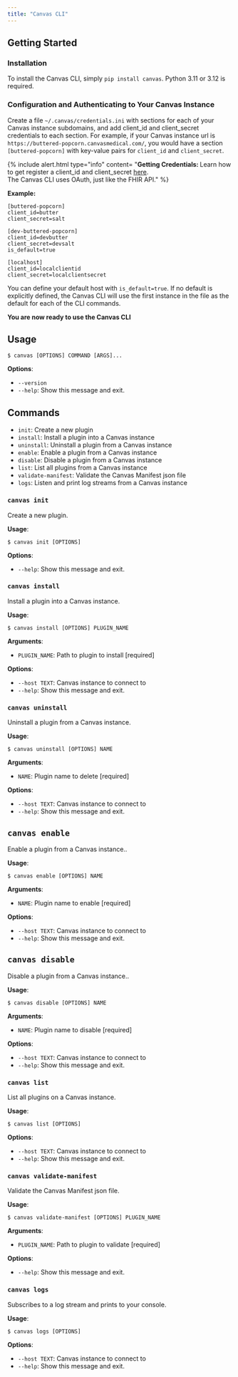 ```yaml
---
title: "Canvas CLI"
---
```


## Getting Started

### Installation

To install the Canvas CLI, simply `pip install canvas`. Python 3.11 or 3.12 is required.

### Configuration and Authenticating to Your Canvas Instance

Create a file `~/.canvas/credentials.ini` with sections for each of your Canvas instance subdomains, and add client_id and client_secret credentials to each section. For example, if your Canvas instance url is `https://buttered-popcorn.canvasmedical.com/`, you would have a section `[buttered-popcorn]` with key-value pairs for `client_id` and `client_secret`.

{% include alert.html type="info" content= "<b>Getting Credentials: </b>Learn how to get register a client_id and client_secret <a href='/api/customer-authentication/#registering-a-third-party-application-on-canvas'>here</a>.<br/>The Canvas CLI uses OAuth, just like the FHIR API."  %}

**Example:**

```
[buttered-popcorn]
client_id=butter
client_secret=salt

[dev-buttered-popcorn]
client_id=devbutter
client_secret=devsalt
is_default=true

[localhost]
client_id=localclientid
client_secret=localclientsecret
```

You can define your default host with `is_default=true`. If no default is explicitly defined, the Canvas CLI will use the first instance in the file as the default for each of the CLI commands.

**You are now ready to use the Canvas CLI**

## Usage

```console
$ canvas [OPTIONS] COMMAND [ARGS]...
```

**Options**:

- `--version`
- `--help`: Show this message and exit.

## Commands

- `init`: Create a new plugin
- `install`: Install a plugin into a Canvas instance
- `uninstall`: Uninstall a plugin from a Canvas instance
- `enable`: Enable a plugin from a Canvas instance
- `disable`: Disable a plugin from a Canvas instance
- `list`: List all plugins from a Canvas instance
- `validate-manifest`: Validate the Canvas Manifest json file
- `logs`: Listen and print log streams from a Canvas instance

### `canvas init`

Create a new plugin.

**Usage**:

```console
$ canvas init [OPTIONS]
```

**Options**:

- `--help`: Show this message and exit.

### `canvas install`

Install a plugin into a Canvas instance.

**Usage**:

```console
$ canvas install [OPTIONS] PLUGIN_NAME
```

**Arguments**:

- `PLUGIN_NAME`: Path to plugin to install [required]

**Options**:

- `--host TEXT`: Canvas instance to connect to
- `--help`: Show this message and exit.

### `canvas uninstall`

Uninstall a plugin from a Canvas instance.

**Usage**:

```console
$ canvas uninstall [OPTIONS] NAME
```

**Arguments**:

- `NAME`: Plugin name to delete [required]

**Options**:

- `--host TEXT`: Canvas instance to connect to
- `--help`: Show this message and exit.

## `canvas enable`

Enable a plugin from a Canvas instance..

**Usage**:

```console
$ canvas enable [OPTIONS] NAME
```

**Arguments**:

- `NAME`: Plugin name to enable [required]

**Options**:

- `--host TEXT`: Canvas instance to connect to
- `--help`: Show this message and exit.

## `canvas disable`

Disable a plugin from a Canvas instance..

**Usage**:

```console
$ canvas disable [OPTIONS] NAME
```

**Arguments**:

- `NAME`: Plugin name to disable [required]

**Options**:

- `--host TEXT`: Canvas instance to connect to
- `--help`: Show this message and exit.

### `canvas list`

List all plugins on a Canvas instance.

**Usage**:

```console
$ canvas list [OPTIONS]
```

**Options**:

- `--host TEXT`: Canvas instance to connect to
- `--help`: Show this message and exit.

### `canvas validate-manifest`

Validate the Canvas Manifest json file.

**Usage**:

```console
$ canvas validate-manifest [OPTIONS] PLUGIN_NAME
```

**Arguments**:

- `PLUGIN_NAME`: Path to plugin to validate [required]

**Options**:

- `--help`: Show this message and exit.

### `canvas logs`

Subscribes to a log stream and prints to your console.

**Usage**:

```console
$ canvas logs [OPTIONS]
```

**Options**:

- `--host TEXT`: Canvas instance to connect to
- `--help`: Show this message and exit.
